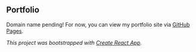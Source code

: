 ## Portfolio
Domain name pending! For now, you can view my portfolio site via [GitHub Pages](https://rebeccaariss.github.io/portfolio-site/).

_This project was bootstrapped with [Create React App](https://github.com/facebook/create-react-app)._